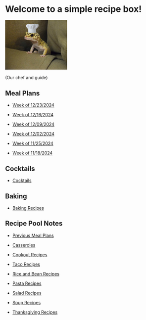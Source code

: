 # Welcome to a simple recipe box!

<img src="./lizard_chef.jpg" alt="Our Hero" width="200"/>

(Our chef and guide) 

## Meal Plans

- [Week of 12/23/2024](./mealplan20241223.md)

- [Week of 12/16/2024](./mealplan20241216.md)

- [Week of 12/09/2024](./mealplan20241209.md)

- [Week of 12/02/2024](./mealplan20241202.md)

- [Week of 11/25/2024](./mealplan20241125.md)

- [Week of 11/18/2024](./mealplan20241118.md)

## Cocktails

- [Cocktails](./CockTailIndex.md)

## Baking

- [Baking Recipes](./BakingIndex.md)

## Recipe Pool Notes

- [Previous Meal Plans](./PreviousMealPlansIndex.md)

- [Casseroles](./1PanMeals.md)

- [Cookout Recipes](./cookOutRecipes.md)

- [Taco Recipes](./TacoRecipeIdeas.md)

- [Rice and Bean Recipes](./lentilAndRiceRecipeIdeas.md)

- [Pasta Recipes](./PastaRecipeIdeas.md)

- [Salad Recipes](./saladRecipeIdeas.md)

- [Soup Recipes](./SoupIndex.md)

- [Thanksgiving Recipes](./ThanksgivingIndex.md)
